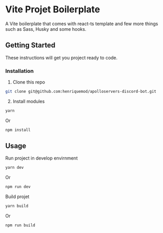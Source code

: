 # Vite Projet Boilerplate

A Vite boilerplate that comes with react-ts template and few more things such as Sass, Husky and some hooks.

## Getting Started

These instructions will get you project ready to code.

### Installation

1. Clone this repo

```sh
git clone git@github.com:henriquemod/apolloservers-discord-bot.git
```

2. Install modules

```sh
yarn
```

Or

```sh
npm install
```

## Usage

Run project in develop envirnment

```sh
yarn dev
```

Or

```sh
npm run dev
```

Build projet

```sh
yarn build
```

Or

```sh
npm run build
```
